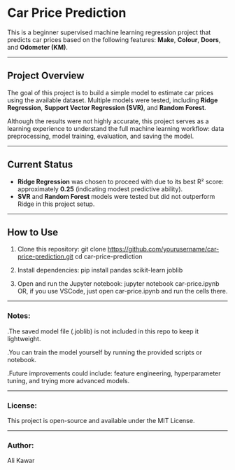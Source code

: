 # Car Price Prediction

This is a beginner supervised machine learning regression project that predicts car prices based on the following features: **Make**, **Colour**, **Doors**, and **Odometer (KM)**.

---
## Project Overview

The goal of this project is to build a simple model to estimate car prices using the available dataset. 
Multiple models were tested, including **Ridge Regression**, **Support Vector Regression (SVR)**, and **Random Forest**.

Although the results were not highly accurate, this project serves as a learning experience to understand the full machine learning workflow: data preprocessing, model training, evaluation, and saving the model.

---
## Current Status

- **Ridge Regression** was chosen to proceed with due to its best R² score: approximately **0.25** (indicating modest predictive ability).  
- **SVR** and **Random Forest** models were tested but did not outperform Ridge in this project setup.


---
## How to Use

1. Clone this repository:
   git clone https://github.com/yourusername/car-price-prediction.git
   cd car-price-prediction


2. Install dependencies:
   pip install pandas scikit-learn joblib


3. Open and run the Jupyter notebook:
   jupyter notebook car-price.ipynb
   OR, if you use VSCode, just open car-price.ipynb and run the cells there.
---
### Notes:

.The saved model file (.joblib) is not included in this repo to keep it lightweight.

.You can train the model yourself by running the provided scripts or notebook.

.Future improvements could include: feature engineering, hyperparameter tuning, and trying more advanced models.

---
### License:

This project is open-source and available under the MIT License.

---
### Author:
Ali Kawar



